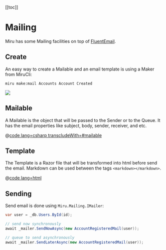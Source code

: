 <!--
Introduction
  fluentemail
  mailable, template, sender
  make
TODO: Adding .AddMailing
Mailable
  from
  to
  subject
  body
  attachment
    CANT QUEUE email with attachment
Template
  TODO: _layout template
Sending
  TODO: smtp driver
  TODO: storage driver
TODO: Testing

https://playground.dyspatch.io/#/oxygen/new
-->

[[toc]]

# Mailing

Miru has some Mailing facilities on top of [FluentEmail](https://github.com/lukencode/FluentEmail).

## Create

An easy way to create a Mailable and an email template is using a Maker from MiruCli:

```shell
miru make:mail Accounts Account Created
```

![](/Queueing-Make.png)

## Mailable

A Mailable is the object that will be passed to the Sender or to the Queue. It has the email properties like subject, body, sender, receiver, and etc.

@[code lang=csharp transcludeWith=#mailable](@/samples/Mong/src/Mong/Features/Accounts/AccountRegisteredMail.cs)

## Template

The Template is a Razor file that will be transformed into html before send the email. Markdown can be used between the tags ```<markdown></markdown>```.

@[code lang=html](@/samples/Mong/src/Mong/Features/Accounts/AccountRegisteredMail.cshtml)

## Sending

Send email is done using ```Miru.Mailing.IMailer```:

```csharp
var user = _db.Users.ById(id);

// send now synchronously
await _mailer.SendNowAsync(new AccountRegisteredMail(user));

// queue to send asynchronously
await _mailer.SendLaterAsync(new AccountRegisteredMail(user));
```